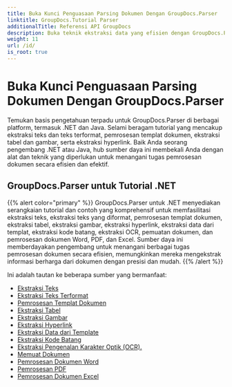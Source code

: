 ```yaml
---
title: Buka Kunci Penguasaan Parsing Dokumen Dengan GroupDocs.Parser
linktitle: GroupDocs.Tutorial Parser
additionalTitle: Referensi API GroupDocs
description: Buka teknik ekstraksi data yang efisien dengan GroupDocs.Parser untuk .NET & Java. Jelajahi tutorial tentang teks, tabel, ekstraksi gambar & lainnya.
weight: 11
url: /id/
is_root: true
---
```


# Buka Kunci Penguasaan Parsing Dokumen Dengan GroupDocs.Parser


Temukan basis pengetahuan terpadu untuk GroupDocs.Parser di berbagai platform, termasuk .NET dan Java. Selami beragam tutorial yang mencakup ekstraksi teks dan teks terformat, pemrosesan templat dokumen, ekstraksi tabel dan gambar, serta ekstraksi hyperlink. Baik Anda seorang pengembang .NET atau Java, hub sumber daya ini membekali Anda dengan alat dan teknik yang diperlukan untuk menangani tugas pemrosesan dokumen secara efisien dan efektif.

## GroupDocs.Parser untuk Tutorial .NET
{{% alert color="primary" %}}
GroupDocs.Parser untuk .NET menyediakan serangkaian tutorial dan contoh yang komprehensif untuk memfasilitasi ekstraksi teks, ekstraksi teks yang diformat, pemrosesan templat dokumen, ekstraksi tabel, ekstraksi gambar, ekstraksi hyperlink, ekstraksi data dari templat, ekstraksi kode batang, ekstraksi OCR, pemuatan dokumen, dan pemrosesan dokumen Word, PDF, dan Excel. Sumber daya ini memberdayakan pengembang untuk menangani berbagai tugas pemrosesan dokumen secara efisien, memungkinkan mereka mengekstrak informasi berharga dari dokumen dengan presisi dan mudah.
{{% /alert %}}

Ini adalah tautan ke beberapa sumber yang bermanfaat:
 
- [Ekstraksi Teks](./net/text-extraction/)
- [Ekstraksi Teks Terformat](./net/formatted-text-extraction/)
- [Pemrosesan Templat Dokumen](./net/document-template-processing/)
- [Ekstraksi Tabel](./net/table-extraction/)
- [Ekstraksi Gambar](./net/image-extraction/)
- [Ekstraksi Hyperlink](./net/hyperlink-extraction/)
- [Ekstraksi Data dari Template](./net/data-extraction-from-templates/)
- [Ekstraksi Kode Batang](./net/barcode-extraction/)
- [Ekstraksi Pengenalan Karakter Optik (OCR).](./net/ocr-extraction/)
- [Memuat Dokumen](./net/document-loading/)
- [Pemrosesan Dokumen Word](./net/word-document-processing/)
- [Pemrosesan PDF](./net/pdf-processing/)
- [Pemrosesan Dokumen Excel](./net/excel-document-processing/)





